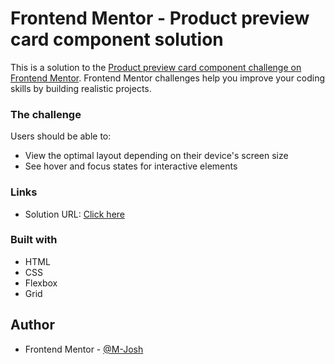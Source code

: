 # Frontend Mentor - Product preview card component solution

This is a solution to the [Product preview card component challenge on Frontend Mentor](https://www.frontendmentor.io/challenges/product-preview-card-component-GO7UmttRfa). Frontend Mentor challenges help you improve your coding skills by building realistic projects.

### The challenge

Users should be able to:

- View the optimal layout depending on their device's screen size
- See hover and focus states for interactive elements

### Links

- Solution URL: [Click here](https://m-josh.github.io/frontendMentor_productPreviewCardComponent/)

### Built with

- HTML
- CSS
- Flexbox
- Grid

## Author

- Frontend Mentor - [@M-Josh](https://www.frontendmentor.io/profile/M-Josh)

